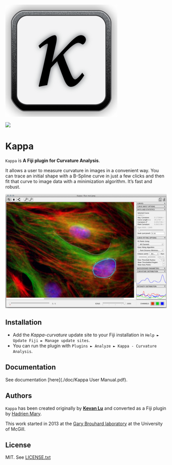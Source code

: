 ![Kappa logo](logo.png)

[![](https://travis-ci.org/hadim/kappa.svg?branch=master)](https://travis-ci.org/hadim/kappa)

# Kappa

`Kappa` is **A Fiji plugin for Curvature Analysis**.

It allows a user to measure curvature in images in a convenient way. You can trace an initial shape with a B-Spline curve in just a few clicks and then fit that curve to image data with a minimization algorithm. It’s fast and robust.

![Kappa Screenshot](screenshot.png)

## Installation

- Add the *Kappa-curvature* update site to your Fiji installation in `Help ► Update Fiji ► Manage update sites`.
- You can run the plugin with `Plugins ► Analyze ► Kappa - Curvature Analysis`.

## Documentation

See documentation [here](./doc/Kappa User Manual.pdf).

## Authors

`Kappa` has been created originally by [**Kevan Lu**](http://www.kevan.lu/) and converted as a Fiji plugin by [Hadrien Mary](mailto:hadrien.mary@gmail.com).

This work started in 2013 at the [Gary Brouhard laboratory](http://brouhardlab.mcgill.ca/) at the University of McGill.

## License

MIT. See [LICENSE.txt](LICENSE.txt)
